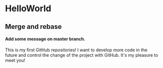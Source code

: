 # HelloWorld
## Merge and rebase
#### Add some message on master branch.

This is my first GitHub repositories!
I want to develop more code in the future and control the change of the project with GitHub.
It's my pleasure to meet you!
